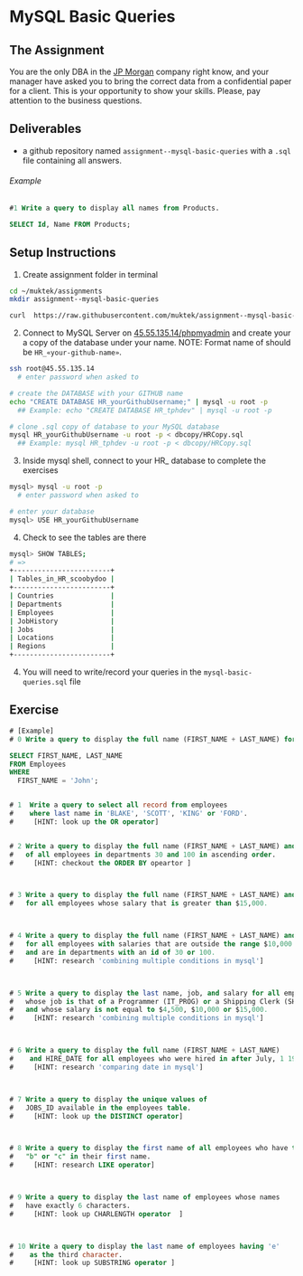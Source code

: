 # MySQL Basic Queries

## The Assignment

You are the only DBA in the [JP Morgan](#) company right know, and your manager have asked you to bring the correct data from a confidential paper for a client. This is your opportunity to show your skills. Please, pay attention to the business questions.

## Deliverables

+ a github repository named `assignment--mysql-basic-queries` with a `.sql` file containing all answers.

###### Example

```sql
#1 Write a query to display all names from Products.

SELECT Id, Name FROM Products;
```

## Setup Instructions

1. Create assignment folder in terminal

  ```sh
  cd ~/muktek/assignments
  mkdir assignment--mysql-basic-queries

  curl  https://raw.githubusercontent.com/muktek/assignment--mysql-basic-queries/master/assignment-files/mysql-basic-queries.sql > mysql-basic-queries.sql
  ```

2. Connect to MySQL Server on [45.55.135.14/phpmyadmin](45.55.135.14/phpmyadmin) and create your a copy of the database under your name. NOTE: Format name of should be `HR_«your-github-name»`.

  ```sh
  ssh root@45.55.135.14
    # enter password when asked to

  # create the DATABASE with your GITHUB name
  echo "CREATE DATABASE HR_yourGithubUsername;" | mysql -u root -p
    ## Example: echo "CREATE DATABASE HR_tphdev" | mysql -u root -p

  # clone .sql copy of database to your MySQL database
  mysql HR_yourGithubUsername -u root -p < dbcopy/HRCopy.sql
    ## Example: mysql HR_tphdev -u root -p < dbcopy/HRCopy.sql

  ```


3. Inside mysql shell, connect to your HR_ database to complete the exercises
  ```sh
  mysql> mysql -u root -p
    # enter password when asked to

  # enter your database
  mysql> USE HR_yourGithubUsername
  ```

4. Check to see the tables are there

  ```sh
  mysql> SHOW TABLES;
  # =>
  +------------------------+
  | Tables_in_HR_scoobydoo |
  +------------------------+
  | Countries              |
  | Departments            |
  | Employees              |
  | JobHistory             |
  | Jobs                   |
  | Locations              |
  | Regions                |
  +------------------------+
  ```

4. You will need to write/record your queries in the `mysql-basic-queries.sql` file


## Exercise

```sql
# [Example]
# 0 Write a query to display the full name (FIRST_NAME + LAST_NAME) for all employees whose first name is 'John'.

SELECT FIRST_NAME, LAST_NAME
FROM Employees
WHERE
  FIRST_NAME = 'John';


# 1  Write a query to select all record from employees
#    where last name in 'BLAKE', 'SCOTT', 'KING' or 'FORD'.
#     [HINT: look up the OR operator]


# 2 Write a query to display the full name (FIRST_NAME + LAST_NAME) and DEPARTMENT_ID
#   of all employees in departments 30 and 100 in ascending order.
#     [HINT: checkout the ORDER BY opeartor ]



# 3 Write a query to display the full name (FIRST_NAME + LAST_NAME) and SALARY
#   for all employees whose salary that is greater than $15,000.



# 4 Write a query to display the full name (FIRST_NAME + LAST_NAME) and SALARY
#   for all employees with salaries that are outside the range $10,000 through $15,000
#   and are in departments with an id of 30 or 100.
#     [HINT: research 'combining multiple conditions in mysql']



# 5 Write a query to display the last name, job, and salary for all employees
#   whose job is that of a Programmer (IT_PROG) or a Shipping Clerk (SH_CLERK),
#   and whose salary is not equal to $4,500, $10,000 or $15,000.
#     [HINT: research 'combining multiple conditions in mysql']



# 6 Write a query to display the full name (FIRST_NAME + LAST_NAME)
#    and HIRE_DATE for all employees who were hired in after July, 1 1987.
#     [HINT: research 'comparing date in mysql']



# 7 Write a query to display the unique values of
#   JOBS_ID available in the employees table.
#     [HINT: look up the DISTINCT operator]



# 8 Write a query to display the first name of all employees who have the letters
#   "b" or "c" in their first name.
#     [HINT: research LIKE operator]



# 9 Write a query to display the last name of employees whose names
#   have exactly 6 characters.
#     [HINT: look up CHARLENGTH operator  ]



# 10 Write a query to display the last name of employees having 'e'
#    as the third character.
#     [HINT: look up SUBSTRING operator ]

```
